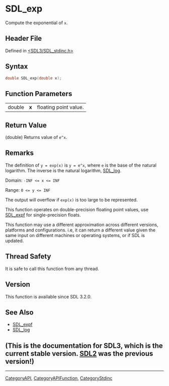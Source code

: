 # SDL_exp

Compute the exponential of `x`.

## Header File

Defined in [<SDL3/SDL_stdinc.h>](https://github.com/libsdl-org/SDL/blob/main/include/SDL3/SDL_stdinc.h)

## Syntax

```c
double SDL_exp(double x);
```

## Function Parameters

|        |       |                       |
| ------ | ----- | --------------------- |
| double | **x** | floating point value. |

## Return Value

(double) Returns value of `e^x`.

## Remarks

The definition of `y = exp(x)` is `y = e^x`, where `e` is the base of the
natural logarithm. The inverse is the natural logarithm,
[SDL_log](SDL_log).

Domain: `-INF <= x <= INF`

Range: `0 <= y <= INF`

The output will overflow if `exp(x)` is too large to be represented.

This function operates on double-precision floating point values, use
[SDL_expf](SDL_expf) for single-precision floats.

This function may use a different approximation across different versions,
platforms and configurations. i.e, it can return a different value given
the same input on different machines or operating systems, or if SDL is
updated.

## Thread Safety

It is safe to call this function from any thread.

## Version

This function is available since SDL 3.2.0.

## See Also

- [SDL_expf](SDL_expf)
- [SDL_log](SDL_log)


## (This is the documentation for SDL3, which is the current stable version. [SDL2](https://wiki.libsdl.org/SDL2/) was the previous version!)



----
[CategoryAPI](CategoryAPI), [CategoryAPIFunction](CategoryAPIFunction), [CategoryStdinc](CategoryStdinc)

